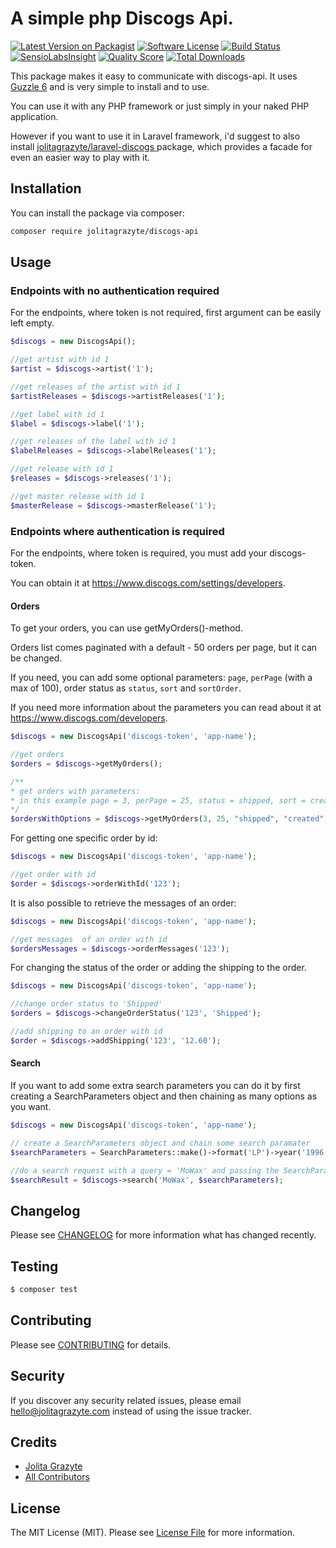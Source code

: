 # A simple php Discogs Api.

[![Latest Version on Packagist](https://img.shields.io/packagist/v/jolitagrazyte/discogs-api-wrapper.svg?style=flat-square)](https://packagist.org/packages/jolitagrazyte/discogs-api-wrapper)
[![Software License](https://img.shields.io/badge/license-MIT-brightgreen.svg?style=flat-square)](LICENSE.md)
[![Build Status](https://img.shields.io/travis/JolitaGrazyte/discogs-api-wrapper/master.svg?style=flat-square)](https://travis-ci.org/JolitaGrazyte/discogs-api-wrapper)
[![SensioLabsInsight](https://img.shields.io/sensiolabs/i/4d8c7480-2fa7-4333-b6f7-80f2f99f5e44.svg?style=flat-square)](https://insight.sensiolabs.com/projects/4d8c7480-2fa7-4333-b6f7-80f2f99f5e44)
[![Quality Score](https://img.shields.io/scrutinizer/g/JolitaGrazyte/discogs-api-wrapper.svg?style=flat-square)](https://scrutinizer-ci.com/g/JolitaGrazyte/discogs-api-wrapper)
[![Total Downloads](https://img.shields.io/packagist/dt/jolitagrazyte/discogs-api-wrapper.svg?style=flat-square)](https://packagist.org/packages/jolitagrazyte/discogs-api-wrapper)


This package makes it easy to communicate with discogs-api. It uses [Guzzle 6](https://github.com/guzzle/guzzle) and is very simple to install and to use.

You can use it with any PHP framework or just simply in your naked PHP application.

However if you want to use it in Laravel framework, i'd suggest to also install [jolitagrazyte/laravel-discogs ](https://github.com/JolitaGrazyte/laravel-discogs) package, 
which provides a facade for even an easier way to play with it.

## Installation

You can install the package via composer:

``` bash
composer require jolitagrazyte/discogs-api
```

## Usage

### Endpoints with no authentication required

For the endpoints, where token is not required, first argument can be easily left empty.
``` php
$discogs = new DiscogsApi();

//get artist with id 1
$artist = $discogs->artist('1');

//get releases of the artist with id 1
$artistReleases = $discogs->artistReleases('1');

//get label with id 1 
$label = $discogs->label('1');

//get releases of the label with id 1
$labelReleases = $discogs->labelReleases('1');

//get release with id 1
$releases = $discogs->releases('1');

//get master release with id 1
$masterRelease = $discogs->masterRelease('1');
```

### Endpoints where authentication is required
For the endpoints, where token is required, you must add your discogs-token.

You can obtain it at https://www.discogs.com/settings/developers.

#### Orders
To get your orders, you can use getMyOrders()-method.

Orders list comes paginated with a default - 50 orders per page, but it can be changed. 

If you need, you can add some optional parameters: `page`, `perPage` (with a max of 100), order status as  `status`, `sort` and `sortOrder`.

If you need more information about the parameters you can read about it at https://www.discogs.com/developers.

```php
$discogs = new DiscogsApi('discogs-token', 'app-name');

//get orders
$orders = $discogs->getMyOrders();

/**
* get orders with parameters: 
* in this example page = 3, perPage = 25, status = shipped, sort = created, sortOrder = desc
*/
$ordersWithOptions = $discogs->getMyOrders(3, 25, "shipped", "created", "desc");
```

For getting one specific order by id:
``` php
$discogs = new DiscogsApi('discogs-token', 'app-name');

//get order with id
$order = $discogs->orderWithId('123');
```

It is also possible to retrieve the messages of an order:
```php
$discogs = new DiscogsApi('discogs-token', 'app-name');

//get messages  of an order with id
$ordersMessages = $discogs->orderMessages('123');
```

For changing the status of the order or adding the shipping to the order.
```php
$discogs = new DiscogsApi('discogs-token', 'app-name');

//change order status to 'Shipped'
$orders = $discogs->changeOrderStatus('123', 'Shipped');

//add shipping to an order with id
$order = $discogs->addShipping('123', '12.60');
```


#### Search

If you want to add some extra search parameters you can do it by 
first creating a SearchParameters object and then chaining as many options as you want.
  
```php
$discogs = new DiscogsApi('discogs-token', 'app-name');

// create a SearchParameters object and chain some search paramater
$searchParameters = SearchParameters::make()->format('LP')->year('1996');

//do a search request with a query = 'MoWax' and passing the SearchParameters object
$searchResult = $discogs->search('MoWax', $searchParameters);
```

## Changelog

Please see [CHANGELOG](CHANGELOG.md) for more information what has changed recently.

## Testing

``` bash
$ composer test
```

## Contributing

Please see [CONTRIBUTING](CONTRIBUTING.md) for details.

## Security

If you discover any security related issues, please email hello@jolitagrazyte.com instead of using the issue tracker.

## Credits

- [Jolita Grazyte](https://github.com/JolitaGrazyte)
- [All Contributors](../../contributors)

## License

The MIT License (MIT). Please see [License File](LICENSE.md) for more information.
